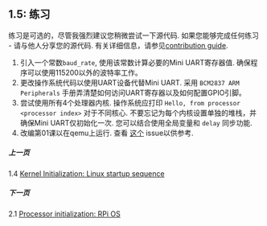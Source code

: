 ## 1.5: 练习

练习是可选的，尽管我强烈建议您稍微尝试一下源代码. 如果您能够完成任何练习 - 请与他人分享您的源代码. 有关详细信息，请参见[contribution guide](../Contributions.md).

1. 引入一个常数`baud_rate`, 使用该常数计算必要的Mini UART寄存器值. 确保程序可以使用115200以外的波特率工作。
2. 更改操作系统代码以使用UART设备代替Mini UART. 采用 `BCM2837 ARM Peripherals` 手册弄清楚如何访问UART寄存器以及如何配置GPIO引脚。
3. 尝试使用所有4个处理器内核. 操作系统应打印 `Hello, from processor <processor index>` 对于不同核心. 不要忘记为每个内核设置单独的堆栈，并确保Mini UART仅初始化一次. 您可以结合使用全局变量和 `delay` 同步功能.
4. 改编第01课以在qemu上运行. 查看 [这个](https://github.com/s-matyukevich/raspberry-pi-os/issues/8) issue以供参考.

##### 上一页

1.4 [Kernel Initialization: Linux startup sequence](../../docs/lesson01/linux/kernel-startup.md)

##### 下一页

2.1 [Processor initialization: RPi OS](../../docs/lesson02/rpi-os.md)
